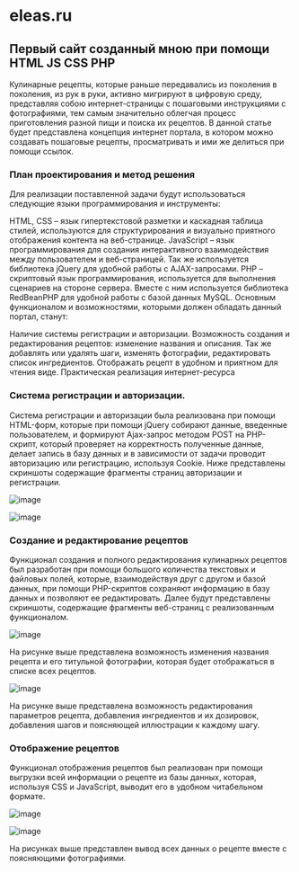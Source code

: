 # eleas.ru
## Первый сайт созданный мною при помощи HTML JS CSS PHP

Кулинарные рецепты, которые раньше передавались из поколения в поколения, из рук в руки, активно мигрируют в цифровую среду, представляя собою интернет-страницы с пошаговыми инструкциями с фотографиями, тем самым значительно облегчая процесс приготовления разной пищи и поиска их рецептов. В данной статье будет представлена концепция интернет портала, в котором можно создавать пошаговые рецепты, просматривать и ими же делиться при помощи ссылок.

### План проектирования и метод решения

Для реализации поставленной задачи будут использоваться следующие языки программирования и инструменты:

HTML, CSS – язык гипертекстовой разметки и каскадная таблица стилей, используются для структурирования и визуально приятного отображения контента на веб-странице.
JavaScript – язык программирования для создания интерактивного взаимодействия между пользователем и веб-страницей. Так же используется библиотека jQuery для удобной работы с AJAX-запросами.
PHP – скриптовый язык программирования, используется для выполнения сценариев на стороне сервера. Вместе с ним используется библиотека RedBeanPHP для удобной работы с базой данных MySQL.
Основным функционалом и возможностями, которыми должен обладать данный портал, станут:

Наличие системы регистрации и авторизации.
Возможность создания и редактирования рецептов: изменение названия и описания. Так же добавлять или удалять шаги, изменять фотографии, редактировать список ингредиентов.
Отображать рецепт в удобном и приятном для чтения виде.
Практическая реализация интернет-ресурса


### Система регистрации и авторизации.

Система регистрации и авторизации была реализована при помощи HTML-форм, которые при помощи jQuery собирают данные, введенные пользователем, и формируют Ajax-запрос методом POST на PHP-скрипт, который проверяет на корректность полученные данные, делает запись в базу данных и в зависимости от задачи проводит авторизацию или регистрацию, используя Cookie. Ниже представлены скриншоты содержащие фрагменты страниц авторизации и регистрации.

![image](https://github.com/user-attachments/assets/b8d1d789-4255-4724-b5aa-67eeea928a82)


![image](https://github.com/user-attachments/assets/a49d5a16-dcdf-4012-9a7a-2263b2161a59)



### Создание и редактирование рецептов

Функционал создания и полного редактирования кулинарных рецептов был разработан при помощи большого количества текстовых и файловых полей, которые, взаимодействуя друг с другом и базой данных, при помощи PHP-скриптов сохраняют информацию в базу данных и позволяют ее редактировать. Далее будут представлены скриншоты, содержащие фрагменты веб-страниц с реализованным функционалом.


![image](https://github.com/user-attachments/assets/8f46d5ec-9e5b-4428-bba6-c1a86be2795f)

На рисунке выше представлена возможность изменения названия рецепта и его титульной фотографии, которая будет отображаться в списке всех рецептов.

![image](https://github.com/user-attachments/assets/e4c425d7-0611-49f6-b298-80eaa5152945)


На рисунке выше представлена возможность редактирования параметров рецепта, добавления ингредиентов и их дозировок, добавления шагов и поясняющей иллюстрации к каждому шагу.

### Отображение рецептов

Функционал отображения рецептов был реализован при помощи выгрузки всей информации о рецепте из базы данных, которая, используя CSS и JavaScript, выводит его в удобном читабельном формате.

![image](https://github.com/user-attachments/assets/8551aa43-a67a-4839-b7fc-39b3984312b5)

![image](https://github.com/user-attachments/assets/53760f92-4586-41c9-ac64-1d8897e96f6f)


На рисунках выше представлен вывод всех данных о рецепте вместе с поясняющими фотографиями.
